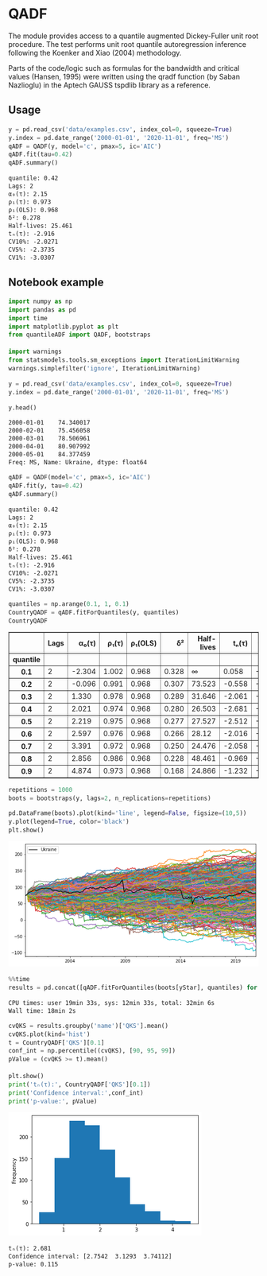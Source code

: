 # QADF
The module provides access to a quantile augmented Dickey-Fuller unit root procedure. The test performs unit root quantile autoregression inference following the Koenker and Xiao (2004) methodology.

Parts of the code/logic such as formulas for the bandwidth and critical values (Hansen, 1995) were written using the qradf function (by Saban Nazlioglu) in the Aptech GAUSS tspdlib library as a reference.

## Usage
```python
y = pd.read_csv('data/examples.csv', index_col=0, squeeze=True)
y.index = pd.date_range('2000-01-01', '2020-11-01', freq='MS')
qADF = QADF(y, model='c', pmax=5, ic='AIC')
qADF.fit(tau=0.42)
qADF.summary()
```
    quantile: 0.42
    Lags: 2
    α₀(τ): 2.15
    ρ₁(τ): 0.973
    ρ₁(OLS): 0.968
    δ²: 0.278
    Half-lives: 25.461
    tₙ(τ): -2.916
    CV10%: -2.0271
    CV5%: -2.3735
    CV1%: -3.0307

## Notebook example
```python
import numpy as np
import pandas as pd
import time
import matplotlib.pyplot as plt
from quantileADF import QADF, bootstraps

import warnings
from statsmodels.tools.sm_exceptions import IterationLimitWarning
warnings.simplefilter('ignore', IterationLimitWarning)
```

```python
y = pd.read_csv('data/examples.csv', index_col=0, squeeze=True)
y.index = pd.date_range('2000-01-01', '2020-11-01', freq='MS')
```

```python
y.head()
```

    2000-01-01    74.340017
    2000-02-01    75.456058
    2000-03-01    78.506961
    2000-04-01    80.907992
    2000-05-01    84.377459
    Freq: MS, Name: Ukraine, dtype: float64


```python
qADF = QADF(model='c', pmax=5, ic='AIC')
qADF.fit(y, tau=0.42)
qADF.summary()
```

    quantile: 0.42
    Lags: 2
    α₀(τ): 2.15
    ρ₁(τ): 0.973
    ρ₁(OLS): 0.968
    δ²: 0.278
    Half-lives: 25.461
    tₙ(τ): -2.916
    CV10%: -2.0271
    CV5%: -2.3735
    CV1%: -3.0307


```python
quantiles = np.arange(0.1, 1, 0.1)
CountryQADF = qADF.fitForQuantiles(y, quantiles)
CountryQADF
```

<table border="1" class="dataframe">
  <thead>
    <tr style="text-align: right;">
      <th></th>
      <th>Lags</th>
      <th>α₀(τ)</th>
      <th>ρ₁(τ)</th>
      <th>ρ₁(OLS)</th>
      <th>δ²</th>
      <th>Half-lives</th>
      <th>tₙ(τ)</th>
      <th>CV10%</th>
      <th>CV5%</th>
      <th>CV1%</th>
      <th>QKS</th>
      <th>name</th>
    </tr>
    <tr>
      <th>quantile</th>
      <th></th>
      <th></th>
      <th></th>
      <th></th>
      <th></th>
      <th></th>
      <th></th>
      <th></th>
      <th></th>
      <th></th>
      <th></th>
      <th></th>
    </tr>
  </thead>
  <tbody>
    <tr>
      <th>0.1</th>
      <td>2</td>
      <td>-2.304</td>
      <td>1.002</td>
      <td>0.968</td>
      <td>0.328</td>
      <td>∞</td>
      <td>0.058</td>
      <td>-2.0885</td>
      <td>-2.4298</td>
      <td>-3.0839</td>
      <td>2.681</td>
      <td>Ukraine</td>
    </tr>
    <tr>
      <th>0.2</th>
      <td>2</td>
      <td>-0.096</td>
      <td>0.991</td>
      <td>0.968</td>
      <td>0.307</td>
      <td>73.523</td>
      <td>-0.558</td>
      <td>-2.0646</td>
      <td>-2.4066</td>
      <td>-3.0678</td>
      <td>2.681</td>
      <td>Ukraine</td>
    </tr>
    <tr>
      <th>0.3</th>
      <td>2</td>
      <td>1.330</td>
      <td>0.978</td>
      <td>0.968</td>
      <td>0.289</td>
      <td>31.646</td>
      <td>-2.061</td>
      <td>-2.0415</td>
      <td>-2.3858</td>
      <td>-3.0460</td>
      <td>2.681</td>
      <td>Ukraine</td>
    </tr>
    <tr>
      <th>0.4</th>
      <td>2</td>
      <td>2.021</td>
      <td>0.974</td>
      <td>0.968</td>
      <td>0.280</td>
      <td>26.503</td>
      <td>-2.681</td>
      <td>-2.0288</td>
      <td>-2.3749</td>
      <td>-3.0325</td>
      <td>2.681</td>
      <td>Ukraine</td>
    </tr>
    <tr>
      <th>0.5</th>
      <td>2</td>
      <td>2.219</td>
      <td>0.975</td>
      <td>0.968</td>
      <td>0.277</td>
      <td>27.527</td>
      <td>-2.512</td>
      <td>-2.0251</td>
      <td>-2.3718</td>
      <td>-3.0285</td>
      <td>2.681</td>
      <td>Ukraine</td>
    </tr>
    <tr>
      <th>0.6</th>
      <td>2</td>
      <td>2.597</td>
      <td>0.976</td>
      <td>0.968</td>
      <td>0.266</td>
      <td>28.12</td>
      <td>-2.016</td>
      <td>-2.0096</td>
      <td>-2.3585</td>
      <td>-3.0121</td>
      <td>2.681</td>
      <td>Ukraine</td>
    </tr>
    <tr>
      <th>0.7</th>
      <td>2</td>
      <td>3.391</td>
      <td>0.972</td>
      <td>0.968</td>
      <td>0.250</td>
      <td>24.476</td>
      <td>-2.058</td>
      <td>-1.9867</td>
      <td>-2.3388</td>
      <td>-2.9878</td>
      <td>2.681</td>
      <td>Ukraine</td>
    </tr>
    <tr>
      <th>0.8</th>
      <td>2</td>
      <td>2.856</td>
      <td>0.986</td>
      <td>0.968</td>
      <td>0.228</td>
      <td>48.461</td>
      <td>-0.969</td>
      <td>-1.9559</td>
      <td>-2.3123</td>
      <td>-2.9550</td>
      <td>2.681</td>
      <td>Ukraine</td>
    </tr>
    <tr>
      <th>0.9</th>
      <td>2</td>
      <td>4.874</td>
      <td>0.973</td>
      <td>0.968</td>
      <td>0.168</td>
      <td>24.866</td>
      <td>-1.232</td>
      <td>-1.8653</td>
      <td>-2.2276</td>
      <td>-2.8731</td>
      <td>2.681</td>
      <td>Ukraine</td>
    </tr>
  </tbody>
</table>

```python
repetitions = 1000
boots = bootstraps(y, lags=2, n_replications=repetitions)
```

```python
pd.DataFrame(boots).plot(kind='line', legend=False, figsize=(10,5))
y.plot(legend=True, color='black')
plt.show()
```

![png](README-images/output_6_0.png)

```python
%%time
results = pd.concat([qADF.fitForQuantiles(boots[yStar], quantiles) for yStar in boots])
```

    CPU times: user 19min 33s, sys: 12min 33s, total: 32min 6s
    Wall time: 18min 2s

```python
cvQKS = results.groupby('name')['QKS'].mean()
cvQKS.plot(kind='hist')
t = CountryQADF['QKS'][0.1]
conf_int = np.percentile((cvQKS), [90, 95, 99])
pValue = (cvQKS >= t).mean()

plt.show()
print('tₙ(τ):', CountryQADF['QKS'][0.1])
print('Confidence interval:',conf_int)
print('p-value:', pValue)
```

![png](README-images/output_8_0.png)

    tₙ(τ): 2.681
    Confidence interval: [2.7542  3.1293  3.74112]
    p-value: 0.115
